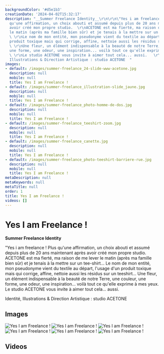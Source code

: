```yaml
---
backgroundColor: '#d5e1b3'
creationDate: '2024-04-02T15:32:17'
description: "__Summer Freelance Identity__\r\n\r\n\"Yes i am freelance !  \r\nPlus
  qu'une affirmation, un choix abouti et assumé depuis plus de 20 ans maintenant après
  avoir créé mon propre studio.  \r\nACETONE est ma fierté, ma raison de me lever
  le matin (après ma famille bien sûr) et je tenais à la mettre sur un tee-shirt...
  \ \r\nLe nom de mon entité, mon pseudonyme vient du textile au départ, l'usage d'un
  produit toxique mais qui corrige, affine, nettoie aussi les résidus sur un teeshirt...
  \ \r\nUne fleur, un élément indispensable à la beauté de notre Terre, une couleur,
  une forme, une odeur, une inspiration... voilà tout ce qu'elle exprime à mes yeux.
  \ \r\nLe studio ACETONE vous invite à aimer tout cela... aussi.   \r\n\r\nIdentité,
  Illustrations & Direction Artistique : studio ACETONE  "
images:
- default: /images/summer-freelance_24-slide-www-acetone.jpg
  description: null
  mobile: null
  title: Yes I am Freelance !
- default: /images/summer-freelance_illustration-slide_jaune.jpg
  description: null
  mobile: null
  title: Yes I am Freelance !
- default: /images/summer-freelance_photo-homme-de-dos.jpg
  description: null
  mobile: null
  title: Yes I am Freelance !
- default: /images/summer-freelance_teeshirt-zoom.jpg
  description: null
  mobile: null
  title: Yes I am Freelance !
- default: /images/summer-freelance_canette.jpg
  description: null
  mobile: null
  title: Yes I am Freelance !
- default: /images/summer-freelance_photo-teeshirt-barriere-rue.jpg
  description: null
  mobile: null
  title: Yes I am Freelance !
metaDescription: null
metaKeywords: null
metaTitle: null
order: 1
title: Yes I am Freelance !
videos: []
---
```


# Yes I am Freelance !

__Summer Freelance Identity__

"Yes i am freelance !
Plus qu'une affirmation, un choix abouti et assumé depuis plus de 20 ans maintenant après avoir créé mon propre studio.
ACETONE est ma fierté, ma raison de me lever le matin (après ma famille bien sûr) et je tenais à la mettre sur un tee-shirt...
Le nom de mon entité, mon pseudonyme vient du textile au départ, l'usage d'un produit toxique mais qui corrige, affine, nettoie aussi les résidus sur un teeshirt...
Une fleur, un élément indispensable à la beauté de notre Terre, une couleur, une forme, une odeur, une inspiration... voilà tout ce qu'elle exprime à mes yeux.
Le studio ACETONE vous invite à aimer tout cela... aussi.

Identité, Illustrations & Direction Artistique : studio ACETONE

## Images

![Yes I am Freelance !](/images/summer-freelance_24-slide-www-acetone.jpg)
![Yes I am Freelance !](/images/summer-freelance_illustration-slide_jaune.jpg)
![Yes I am Freelance !](/images/summer-freelance_photo-homme-de-dos.jpg)
![Yes I am Freelance !](/images/summer-freelance_teeshirt-zoom.jpg)
![Yes I am Freelance !](/images/summer-freelance_canette.jpg)
![Yes I am Freelance !](/images/summer-freelance_photo-teeshirt-barriere-rue.jpg)

## Videos
